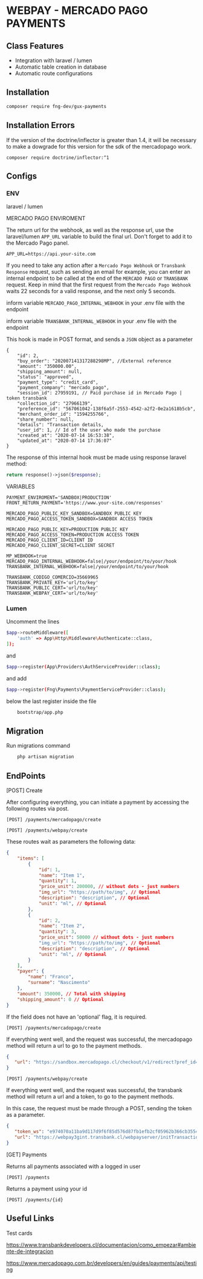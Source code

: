 # WEBPAY - MERCADO PAGO PAYMENTS

## Class Features
- Integration with laravel / lumen
- Automatic table creation in database
- Automatic route configurations

## Installation

```sh
composer require fng-dev/gux-payments
```

## Installation Errors

If the version of the doctrine/inflector is greater than 1.4, it will be necessary to make a dowgrade for this version for the sdk of the mercadopago work.

```composer require doctrine/inflector:^1  ```

## Configs

### ENV

laravel / lumen

MERCADO PAGO ENVIROMENT

The return url for the webhook, as well as the response url, use the laravel/lumen ```APP_URL``` variable to build the final url. Don't forget to add it to the Mercado Pago panel.

```
APP_URL=https://api.your-site.com
```

If you need to take any action after a ```Mercado Pago Webhook``` or ```Transbank Response``` request, such as sending an email for example, you can enter an internal endpoint to be called at the end of the ```MERCADO PAGO``` or ```TRANSBANK``` request. Keep in mind that the first request from the ```Mercado Pago Webhook``` waits 22 seconds for a valid response, and the next only 5 seconds.

inform variable ```MERCADO_PAGO_INTERNAL_WEBHOOK``` in your .env file with the endpoint

inform variable ```TRANSBANK_INTERNAL_WEBHOOK``` in your .env file with the endpoint

This hook is made in POST format, and sends a ```JSON``` object as a parameter

```
{
    "id": 2,
    "buy_order": "202007141317288298MP", //External reference
    "amount": "350000.00",
    "shipping_amount": null,
    "status": "approved",
    "payment_type": "credit_card",
    "payment_company": "mercado_pago",
    "session_id": 27959191, // Paid purchase id in Mercado Pago | token transbank
    "collection_id": "27966139",
    "preference_id": "567061042-138f6a5f-2553-4542-a2f2-0e2a1618b5cb",
    "merchant_order_id": "1594255766",
    "share_number": null,
    "details": "Transaction details,
    "user_id": 1, // Id of the user who made the purchase
    "created_at": "2020-07-14 16:53:38",
    "updated_at": "2020-07-14 17:36:07"
}
```

The response of this internal hook must be made using response laravel method:

```php
return response()->json($response);
```

VARIABLES

```
PAYMENT_ENVIROMENT='SANDBOX|PRODUCTION'
FRONT_RETURN_PAYMENT='https://www.your-site.com/responses'

MERCADO_PAGO_PUBLIC_KEY_SANDBOX=SANDBOX PUBLIC KEY
MERCADO_PAGO_ACCESS_TOKEN_SANDBOX=SANDBOX ACCESS TOKEN

MERCADO_PAGO_PUBLIC_KEY=PRODUCTION PUBLIC KEY
MERCADO_PAGO_ACCESS_TOKEN=PRODUCTION ACCESS TOKEN
MERCADO_PAGO_CLIENT_ID=CLIENT ID
MERCADO_PAGO_CLIENT_SECRET=CLIENT SECRET

MP_WEBHOOK=true
MERCADO_PAGO_INTERNAL_WEBHOOK=false|/your/endpoint/to/your/hook
TRANSBANK_INTERNAL_WEBHOOK=false|/your/endpoint/to/your/hook

TRANSBANK_CODIGO_COMERCIO=35669965
TRANSBANK_PRIVATE_KEY='url/to/key'
TRANSBANK_PUBLIC_CERT='url/to/key'
TRANSBANK_WEBPAY_CERT='url/to/key'
```

### Lumen

Uncomment the lines

```sh
$app->routeMiddleware([
    'auth' => App\Http\Middleware\Authenticate::class,
]);
```
and

```sh
$app->register(App\Providers\AuthServiceProvider::class);
```

and add

```sh
$app->register(Fng\Payments\PaymentServiceProvider::class);
```
below the last register inside the file

```sh
    bootstrap/app.php
```

## Migration

Run migrations command

```sh
    php artisan migration
```

## EndPoints

[POST] Create

After configuring everything, you can initiate a payment by accessing the following routes via post.

```[POST] /payments/mercadopago/create```

```[POST] /payments/webpay/create```

These routes wait as parameters the following data:

```json
{
    "items": [
        {
            "id": 1,
            "name": "Item 1",
            "quantity": 1,
            "price_unit": 200000, // without dots - just numbers
            "img_url": "https://path/to/img", // Optional
            "description": "description", // Optional
            "unit": "ml", // Optional
        },
        {
            "id": 2,
            "name": "Item 2",
            "quantity": 3,
            "price_unit": 50000 // without dots - just numbers
            "img_url": "https://path/to/img", // Optional
            "description": "description", // Optional
            "unit": "ml", // Optional
        }
    ],
    "payer": {
        "name": "Franco",
        "surname": "Nascimento"
    },
    "amount": 350000, // Total with shipping
    "shipping_amount": 0 // Optional 
}
```

 If the field does not have an 'optional' flag, it is required.

 ```[POST] /payments/mercadopago/create```
 
 If everything went well, and the request was successful, the mercadopago method will return a url to go to the payment methods.

 ```json
{
    "url": "https://sandbox.mercadopago.cl/checkout/v1/redirect?pref_id=567061042-a0d6bf78-c9db-4743-bb01-ee4fb31699"
}
```

 ```[POST] /payments/webpay/create```
 
 If everything went well, and the request was successful, the transbank method will return a url and a token, to go to the payment methods.

 In this case, the request must be made through a POST, sending the token as a parameter.

 ```json
{
    "token_ws": "e974070a11ba9d117d9f6f85d576d87fb1efb2cf05962b366cb35544ab1fc116",
    "url": "https://webpay3gint.transbank.cl/webpayserver/initTransaction"
}
```

[GET] Payments

Returns all payments associated with a logged in user

```[POST] /payments```

Returns a payment using your id

```[POST] /payments/{id}```

## Useful Links

Test cards

https://www.transbankdevelopers.cl/documentacion/como_empezar#ambiente-de-integracion

https://www.mercadopago.com.br/developers/en/guides/payments/api/testing




